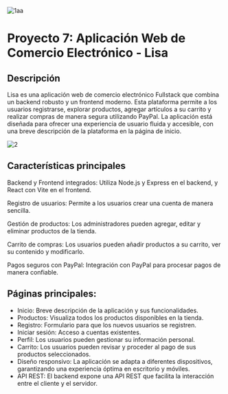 ![1aa](https://github.com/user-attachments/assets/cf4c0b80-563f-4d05-ae3a-320d9b47195f)
# Proyecto 7: Aplicación Web de Comercio Electrónico - Lisa

## Descripción
Lisa es una aplicación web de comercio electrónico Fullstack que combina un backend robusto y un frontend moderno. Esta plataforma permite a los usuarios registrarse, explorar productos, agregar artículos a su carrito y realizar compras de manera segura utilizando PayPal. La aplicación está diseñada para ofrecer una experiencia de usuario fluida y accesible, con una breve descripción de la plataforma en la página de inicio.

![2](https://github.com/user-attachments/assets/4e400058-d6c0-421c-80f6-3ea7fd45d6b9)

## Características principales
Backend y Frontend integrados: Utiliza Node.js y Express en el backend, y React con Vite en el frontend.

Registro de usuarios: Permite a los usuarios crear una cuenta de manera sencilla.

Gestión de productos: Los administradores pueden agregar, editar y eliminar productos de la tienda.

Carrito de compras: Los usuarios pueden añadir productos a su carrito, ver su contenido y modificarlo.

Pagos seguros con PayPal: Integración con PayPal para procesar pagos de manera confiable.

## Páginas principales:

- Inicio: Breve descripción de la aplicación y sus funcionalidades.
- Productos: Visualiza todos los productos disponibles en la tienda.
- Registro: Formulario para que los nuevos usuarios se registren.
- Iniciar sesión: Acceso a cuentas existentes.
- Perfil: Los usuarios pueden gestionar su información personal.
- Carrito: Los usuarios pueden revisar y proceder al pago de sus productos seleccionados.
- Diseño responsivo: La aplicación se adapta a diferentes dispositivos, garantizando una experiencia óptima en escritorio y móviles.
- API REST: El backend expone una API REST que facilita la interacción entre el cliente y el servidor.
